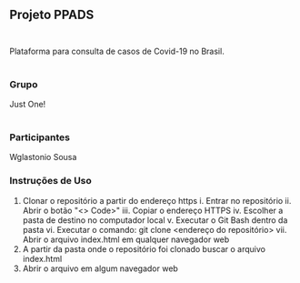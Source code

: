 ## Projeto PPADS <br /><br />
Plataforma para consulta de casos de Covid-19 no Brasil.<br /><br />

### Grupo
Just One! <br /><br />

### Participantes
Wglastonio Sousa

### Instruções de Uso

1. Clonar o repositório a partir do endereço https
    i. Entrar no repositório
    ii. Abrir o botão "<> Code>"
    iii. Copiar o endereço HTTPS
    iv. Escolher a pasta de destino no computador local
    v. Executar o Git Bash dentro da pasta
    vi. Executar o comando: git clone <endereço do repositório>
    vii. Abrir o arquivo index.html em qualquer navegador web
2. A partir da pasta onde o repositório foi clonado buscar o arquivo index.html
3. Abrir o arquivo em algum navegador web
